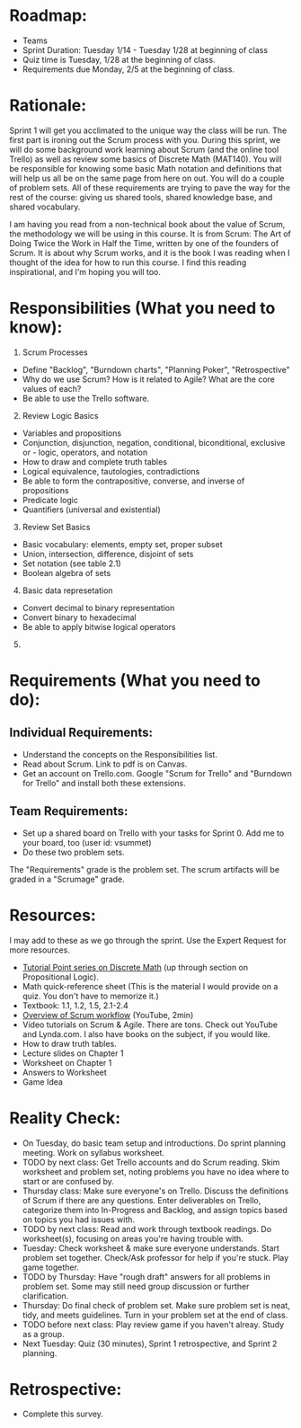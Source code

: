 # Roadmap:
* Teams
* Sprint Duration: Tuesday 1/14 - Tuesday 1/28 at beginning of class
* Quiz time is Tuesday, 1/28 at the beginning of class.
* Requirements due Monday, 2/5 at the beginning of class.

# Rationale: 
Sprint 1 will get you acclimated to the unique way the class will be run.  The first part is ironing out the Scrum process with you.  During this sprint, we will do some background work learning about Scrum (and the online tool Trello) as well as review some basics of Discrete Math (MAT140).  You will be responsible for knowing some basic Math notation and definitions that will help us all be on the same page from here on out.  You will do a couple of problem sets.  All of these requirements are trying to pave the way for the rest of the course: giving us shared tools, shared knowledge base, and shared vocabulary.

I am having you read from a non-technical book about the value of Scrum, the methodology we will be using in this course.  It is from Scrum: The Art of Doing Twice the Work in Half the Time, written by one of the founders of Scrum. It is about why Scrum works, and it is the book I was reading when I thought of the idea for how to run this course.  I find this reading inspirational, and I'm hoping you will too. 

# Responsibilities (What you need to know):
1. Scrum Processes
  * Define "Backlog", "Burndown charts", "Planning Poker", "Retrospective"
  * Why do we use Scrum?  How is it related to Agile?  What are the core values of each?
  * Be able to use the Trello software.  
2. Review Logic Basics
  * Variables and propositions
  * Conjunction, disjunction, negation, conditional, biconditional, exclusive or - logic, operators, and notation
  * How to draw and complete truth tables
  * Logical equivalence, tautologies, contradictions
  * Be able to form the contrapositive, converse, and inverse of propositions
  * Predicate logic
  * Quantifiers (universal and existential)
3. Review Set Basics
  * Basic vocabulary: elements, empty set, proper subset
  * Union, intersection, difference, disjoint of sets
  * Set notation (see table 2.1)
  * Boolean algebra of sets 
4. Basic data represetation
  * Convert decimal to binary representation
  * Convert binary to hexadecimal
  * Be able to apply bitwise logical operators
5. 
  
# Requirements (What you need to do):

## Individual Requirements:
  * Understand the concepts on the Responsibilities list.
  * Read about Scrum.  Link to pdf is on Canvas.
  * Get an account on Trello.com.  Google "Scrum for Trello" and "Burndown for Trello" and install both these extensions.

## Team Requirements:
  * Set up a shared board on Trello with your tasks for Sprint 0.  Add me to your board, too (user id: vsummet)
  * Do these two problem sets.

The "Requirements" grade is the problem set.  The scrum artifacts will be graded in a "Scrumage" grade.

# Resources:  
I may add to these as we go through the sprint.  Use the Expert Request for more resources. 
  * [Tutorial Point series on Discrete Math](https://www.tutorialspoint.com/discrete_mathematics/discrete_mathematics_introduction.htm) (up through section on Propositional Logic).
  * Math quick-reference sheet (This is the material I would provide on a quiz.  You don't have to memorize it.)
  * Textbook: 1.1, 1.2, 1.5, 2.1-2.4
  * [Overview of Scrum workflow](https://www.youtube.com/watch?time_continue=5&v=gy1c4_YixCo) (YouTube, 2min)
  * Video tutorials on Scrum & Agile.  There are tons.  Check out YouTube and Lynda.com.  I also have books on the subject, if you would like.
  * How to draw truth tables. 
  * Lecture slides on Chapter 1 
  * Worksheet on Chapter 1 
  * Answers to Worksheet
  * Game Idea 

# Reality Check:
  * On Tuesday, do basic team setup and introductions.  Do sprint planning meeting.  Work on syllabus worksheet.
  * TODO by next class:  Get Trello accounts and do Scrum reading. Skim worksheet and problem set, noting problems you have no idea where to start or are confused by.
  * Thursday class: Make sure everyone's on Trello.  Discuss the definitions of Scrum if there are any questions. Enter deliverables on Trello, categorize them into In-Progress and Backlog, and assign topics based on topics you had issues with.
  * TODO by next class: Read and work through textbook readings.  Do worksheet(s), focusing on areas you're having trouble with.
  * Tuesday: Check worksheet & make sure everyone understands. Start problem set together. Check/Ask professor for help if you're stuck.  Play game together.
  * TODO by Thursday: Have "rough draft" answers for all problems in problem set.  Some may still need group discussion or further clarification.
  * Thursday: Do final check of problem set.  Make sure problem set is neat, tidy, and meets guidelines.  Turn in your problem set at the end of class.
  * TODO before next class: Play review game if you haven't alreay. Study as a group.
  * Next Tuesday: Quiz (30 minutes), Sprint 1 retrospective, and Sprint 2 planning.

# Retrospective:
  * Complete this survey.

